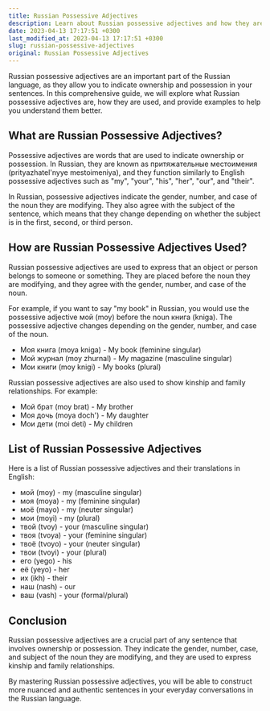 ```yaml
---
title: Russian Possessive Adjectives
description: Learn about Russian possessive adjectives and how they are used in sentences in this comprehensive guide.
date: 2023-04-13 17:17:51 +0300
last_modified_at: 2023-04-13 17:17:51 +0300
slug: russian-possessive-adjectives
original: Russian Possessive Adjectives
---
```

Russian possessive adjectives are an important part of the Russian language, as they allow you to indicate ownership and possession in your sentences. In this comprehensive guide, we will explore what Russian possessive adjectives are, how they are used, and provide examples to help you understand them better.

## What are Russian Possessive Adjectives?

Possessive adjectives are words that are used to indicate ownership or possession. In Russian, they are known as притяжательные местоимения (prityazhatel'nyye mestoimeniya), and they function similarly to English possessive adjectives such as "my", "your", "his", "her", "our", and "their".

In Russian, possessive adjectives indicate the gender, number, and case of the noun they are modifying. They also agree with the subject of the sentence, which means that they change depending on whether the subject is in the first, second, or third person.

## How are Russian Possessive Adjectives Used?

Russian possessive adjectives are used to express that an object or person belongs to someone or something. They are placed before the noun they are modifying, and they agree with the gender, number, and case of the noun.

For example, if you want to say "my book" in Russian, you would use the possessive adjective мой (moy) before the noun книга (kniga). The possessive adjective changes depending on the gender, number, and case of the noun.

* Моя книга (moya kniga) - My book (feminine singular)
* Мой журнал (moy zhurnal) - My magazine (masculine singular)
* Мои книги (moy knigi) - My books (plural)

Russian possessive adjectives are also used to show kinship and family relationships. For example:

* Мой брат (moy brat) - My brother
* Моя дочь (moya doch') - My daughter
* Мои дети (moi deti) - My children

## List of Russian Possessive Adjectives

Here is a list of Russian possessive adjectives and their translations in English:

* мой (moy) - my (masculine singular)
* моя (moya) - my (feminine singular)
* моё (mayo) - my (neuter singular)
* мои (moyi) - my (plural)
* твой (tvoy) - your (masculine singular)
* твоя (tvoya) - your (feminine singular)
* твоё (tvoyo) - your (neuter singular)
* твои (tvoyi) - your (plural)
* его (yego) - his
* её (yeyo) - her
* их (ikh) - their
* наш (nash) - our
* ваш (vash) - your (formal/plural)

## Conclusion

Russian possessive adjectives are a crucial part of any sentence that involves ownership or possession. They indicate the gender, number, case, and subject of the noun they are modifying, and they are used to express kinship and family relationships.

By mastering Russian possessive adjectives, you will be able to construct more nuanced and authentic sentences in your everyday conversations in the Russian language.